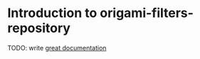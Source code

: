 # Introduction to origami-filters-repository

TODO: write [great documentation](http://jacobian.org/writing/what-to-write/)
